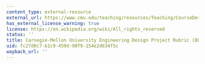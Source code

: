 ```yaml
---
content_type: external-resource
external_url: https://www.cmu.edu/teaching/resources/Teaching/CourseDesign/Assessment-Grading/Rubrics/CivilEngineeringRubric.doc
has_external_license_warning: true
license: https://en.wikipedia.org/wiki/All_rights_reserved
status: ''
title: Carnegie-Mellon University Engineering Design Project Rubric (DOC)
uid: fc27d0c7-b1c9-459d-90f9-154e2d634f5c
wayback_url: ''
---
```


